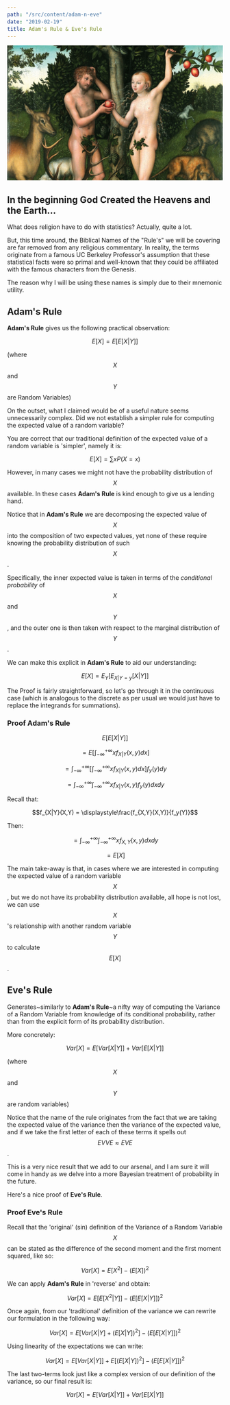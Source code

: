 ```yaml
---
path: "/src/content/adam-n-eve"
date: "2019-02-19"
title: Adam's Rule & Eve's Rule
---
```


![The temptation](./adam_n_eve.jpg)

## In the beginning God Created the Heavens and the Earth...

What does religion have to do with statistics? Actually, quite a lot.

But, this time around, the Biblical Names of the "Rule's" we will be covering are far removed from any religious commentary. In reality, the terms originate from a famous UC Berkeley Professor's assumption that these statistical facts were so primal and well-known that they could be affiliated with the famous characters from the Genesis.

The reason why I will be using these names is simply due to their mnemonic utility.

## Adam's Rule

**Adam's Rule** gives us the following practical observation:

$$E[X] = E[E[X|Y]]$$  

(where $$X$$ and $$Y$$ are Random Variables)

On the outset, what I claimed would be of a useful nature seems unnecessarily complex. Did we not establish a simpler rule for computing the expected value of a random variable?

You are correct that our traditional definition of the expected value of a random variable is 'simpler', namely it is:

$$E[X] = \displaystyle\sum x P(X=x)$$

However, in many cases we might not have the probability distribution of $$X$$ available. In these cases **Adam's Rule** is kind enough to give us a lending hand.

Notice that in **Adam's Rule** we are decomposing the expected value of $$X$$ into the composition of two expected values, yet none of these require knowing the probability distribution of such $$X$$.

Specifically, the inner expected value is taken in terms of the *conditional probability* of $$X$$ and $$Y$$, and the outer one is then taken with respect to the marginal distribution of $$Y$$.

We can make this explicit in **Adam's Rule** to aid our understanding:

$$E[X] = E_Y[E_{X|Y=y}[X|Y]]$$

The Proof is fairly straightforward, so let's go through it in the continuous case (which is analogous to the discrete as per usual we would just have to replace the integrands for summations).

### Proof Adam's Rule

$$E[E[X|Y]]$$

$$=E[\displaystyle\int_{-\infty}^{+\infty}xf_{X|Y}(x,y)dx]$$

$$=\displaystyle\int_{-\infty}^{+\infty}[\displaystyle\int_{-\infty}^{+\infty}xf_{X|Y}(x,y)dx]f_y(y)dy$$

$$=\displaystyle\int_{-\infty}^{+\infty}\displaystyle\int_{-\infty}^{+\infty}xf_{X|Y}(x,y)f_y(y)dxdy$$

Recall that:

$$f_{X|Y}(X,Y) = \displaystyle\frac{f_{X,Y}(X,Y)}{f_y(Y)}$$

Then:

$$=\displaystyle\int_{-\infty}^{+\infty}\displaystyle\int_{-\infty}^{+\infty}xf_{X,Y}(x,y)dxdy$$

$$=E[X]$$

The main take-away is that, in cases where we are interested in computing the expected value of a random variable $$X$$, but we do not have its probability distribution available, all hope is not lost, we can use $$X$$'s relationship with another random variable $$Y$$ to calculate $$E[X]$$.

## Eve's Rule

Generates~similarly to **Adam's Rule**~a nifty way of computing the Variance of a Random Variable from knowledge of its conditional probability, rather than from the explicit form of its probability distribution.

More concretely:

$$Var[X]=E[Var[X|Y]]+Var[E[X|Y]]$$

(where $$X$$ and $$Y$$ are random variables)

Notice that the name of the rule originates from the fact that we are taking the expected value of the variance then the variance of the expected value, and if we take the first letter of each of these terms it spells out $$EVVE\approx EVE$$.

This is a very nice result that we add to our arsenal, and I am sure it will come in handy as we delve into a more Bayesian treatment of probability in the future.

Here's a nice proof of **Eve's Rule**.

### Proof Eve's Rule

Recall that the 'original' (sin) definition of the Variance of a Random Variable $$X$$ can be stated as the difference of the second moment and the first moment squared, like so:

$$Var[X] = E[X^2] - (E[X])^2$$

We can apply **Adam's Rule** in 'reverse' and obtain:

$$Var[X] = E[E[X^2|Y]] - (E[E[X|Y]])^2$$

Once again, from our 'traditional' definition of the variance we can rewrite our formulation in the following way:

$$Var[X] = E[Var[X|Y]+(E[X|Y])^2] - (E[E[X|Y]])^2$$

Using linearity of the expectations we can write:

$$Var[X] = E[Var[X|Y]]+E[(E[X|Y])^2] - (E[E[X|Y]])^2$$

The last two-terms look just like a complex version of our definition of the variance, so our final result is:

$$Var[X] = E[Var[X|Y]]+Var[E[X|Y]]$$
